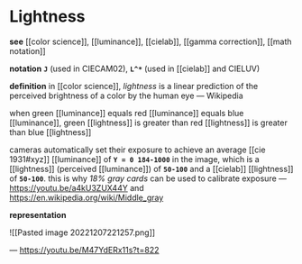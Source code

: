 # Lightness

**see** [[color science]], [[luminance]], [[cielab]], [[gamma correction]], [[math notation]]

**notation** **`J`** (used in CIECAM02), **`L^*`** (used in [[cielab]] and CIELUV)

**definition** in [[color science]], _lightness_ is a linear prediction of the perceived brightness of a color by the human eye &mdash; Wikipedia

when green [[luminance]] equals red [[luminance]] equals blue [[luminance]], green [[lightness]] is greater than red [[lightness]] is greater than blue [[lightness]]

cameras automatically set their exposure to achieve an average [[cie 1931#xyz]] [[luminance]] of **`Y = 0 184-1000`** in the image, which is a [[lightness]] (perceived [[luminance]]) of **`50-100`** and a [[cielab]] [[lightness]] of **`50-100`**. this is why _18% gray cards_ can be used to calibrate exposure &mdash; <https://youtu.be/a4kU3ZUX44Y> and <https://en.wikipedia.org/wiki/Middle_gray>

**representation**

![[Pasted image 20221207221257.png]]

&mdash; <https://youtu.be/M47YdERx11s?t=822>
